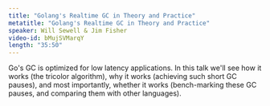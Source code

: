 ```yaml
---
title: "Golang's Realtime GC in Theory and Practice"
metatitle: "Golang's Realtime GC in Theory and Practice"
speaker: Will Sewell & Jim Fisher
video-id: bMujSVMarqY
length: "35:50"
---
```

Go's GC is optimized for low latency applications. In this talk we'll see how it works (the tricolor algorithm), why it works (achieving such short GC pauses), and most importantly, whether it works (bench-marking these GC pauses, and comparing them with other languages). 
